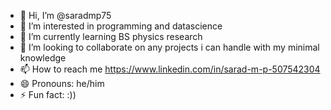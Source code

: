 - 👋 Hi, I’m @saradmp75
- 👀 I’m interested in programming and datascience
- 🌱 I’m currently learning BS physics research 
- 💞️ I’m looking to collaborate on any projects i can handle with my minimal knowledge
- 📫 How to reach me https://www.linkedin.com/in/sarad-m-p-507542304
- 😄 Pronouns: he/him
- ⚡ Fun fact: :))

<!---
saradmp75/saradmp75 is a ✨ special ✨ repository because its `README.md` (this file) appears on your GitHub profile.
You can click the Preview link to take a look at your changes.
--->
